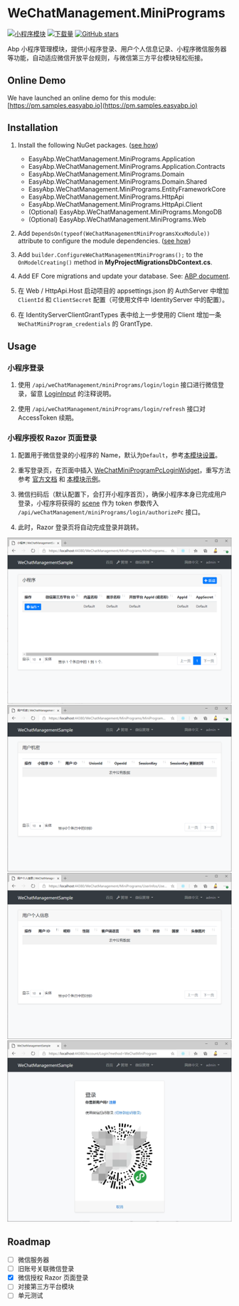 # WeChatManagement.MiniPrograms

[![小程序模块](https://img.shields.io/nuget/v/EasyAbp.WeChatManagement.MiniPrograms.Domain.Shared.svg?style=flat-square)](https://www.nuget.org/packages/EasyAbp.WeChatManagement.MiniPrograms.Domain.Shared)
[![下载量](https://img.shields.io/nuget/dt/EasyAbp.WeChatManagement.MiniPrograms.Domain.Shared.svg?style=flat-square)](https://www.nuget.org/packages/EasyAbp.WeChatManagement.MiniPrograms.Domain.Shared)
[![GitHub stars](https://img.shields.io/github/stars/EasyAbp/WeChatManagement?style=social)](https://www.github.com/EasyAbp/WeChatManagement)

Abp 小程序管理模块，提供小程序登录、用户个人信息记录、小程序微信服务器等功能，自动适应微信开放平台规则，与微信第三方平台模块轻松衔接。

## Online Demo

We have launched an online demo for this module: [https://pm.samples.easyabp.io](https://pm.samples.easyabp.io)

## Installation

1. Install the following NuGet packages. ([see how](https://github.com/EasyAbp/EasyAbpGuide/blob/master/How-To.md#add-nuget-packages))

    * EasyAbp.WeChatManagement.MiniPrograms.Application
    * EasyAbp.WeChatManagement.MiniPrograms.Application.Contracts
    * EasyAbp.WeChatManagement.MiniPrograms.Domain
    * EasyAbp.WeChatManagement.MiniPrograms.Domain.Shared
    * EasyAbp.WeChatManagement.MiniPrograms.EntityFrameworkCore
    * EasyAbp.WeChatManagement.MiniPrograms.HttpApi
    * EasyAbp.WeChatManagement.MiniPrograms.HttpApi.Client
    * (Optional) EasyAbp.WeChatManagement.MiniPrograms.MongoDB
    * (Optional) EasyAbp.WeChatManagement.MiniPrograms.Web

1. Add `DependsOn(typeof(WeChatManagementMiniProgramsXxxModule))` attribute to configure the module dependencies. ([see how](https://github.com/EasyAbp/EasyAbpGuide/blob/master/How-To.md#add-module-dependencies))

1. Add `builder.ConfigureWeChatManagementMiniPrograms();` to the `OnModelCreating()` method in **MyProjectMigrationsDbContext.cs**.

1. Add EF Core migrations and update your database. See: [ABP document](https://docs.abp.io/en/abp/latest/Tutorials/Part-1?UI=MVC#add-new-migration-update-the-database).

1. 在 Web / HttpApi.Host 启动项目的 appsettings.json 的 AuthServer 中增加 `ClientId` 和 `ClientSecret` 配置（可使用文件中 IdentityServer 中的配置）。

1. 在 IdentityServerClientGrantTypes 表中给上一步使用的 Client 增加一条 `WeChatMiniProgram_credentials` 的 GrantType.

## Usage

### 小程序登录

1. 使用 `/api/weChatManagement/miniPrograms/login/login` 接口进行微信登录，留意 [LoginInput](https://github.com/EasyAbp/WeChatManagement/blob/master/modules/MiniPrograms/src/EasyAbp.WeChatManagement.MiniPrograms.Application.Contracts/EasyAbp/WeChatManagement/MiniPrograms/Login/Dtos/LoginInput.cs) 的注释说明。
    
2. 使用 `/api/weChatManagement/miniPrograms/login/refresh` 接口对 AccessToken 续期。

### 小程序授权 Razor 页面登录

1. 配置用于微信登录的小程序的 Name，默认为`Default`，参考[本模块设置](https://github.com/EasyAbp/WeChatManagement/blob/master/modules/MiniPrograms/src/EasyAbp.WeChatManagement.MiniPrograms.Domain/EasyAbp/WeChatManagement/MiniPrograms/Settings/MiniProgramsSettings.cs)。

2. 重写登录页，在页面中插入 [WeChatMiniProgramPcLoginWidget](https://github.com/EasyAbp/WeChatManagement/blob/master/modules/MiniPrograms/src/EasyAbp.WeChatManagement.MiniPrograms.Web/Pages/WeChatManagement/MiniPrograms/Components/WeChatMiniProgramPcLoginWidget/WeChatMiniProgramPcLoginWidgetViewComponent.cs)，重写方法参考 [官方文档](https://docs.abp.io/en/abp/latest/How-To/Customize-Login-Page-MVC) 和 [本模块示例](https://github.com/EasyAbp/WeChatManagement/blob/master/samples/WeChatManagementSample/aspnet-core/src/WeChatManagementSample.Web/Pages/Account)。

3. 微信扫码后（默认配置下，会打开小程序首页），确保小程序本身已完成用户登录，小程序将获得的 [scene](https://developers.weixin.qq.com/miniprogram/dev/api-backend/open-api/qr-code/wxacode.getUnlimited.html) 作为 token 参数传入 `/api/weChatManagement/miniPrograms/login/authorizePc` 接口。

4. 此时，Razor 登录页将自动完成登录并跳转。

![MiniProgram](/docs/MiniPrograms/images/MiniProgram.png)
![MiniProgramUser](/docs/MiniPrograms/images/MiniProgramUser.png)
![UserInfo](/docs/MiniPrograms/images/UserInfo.png)
![PcLogin](/docs/MiniPrograms/images/PcLogin.png)

## Roadmap

- [ ] 微信服务器
- [ ] 旧账号关联微信登录
- [x] 微信授权 Razor 页面登录
- [ ] 对接第三方平台模块
- [ ] 单元测试
